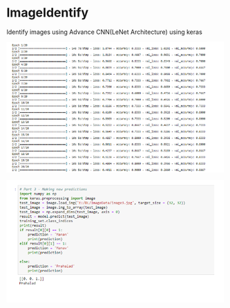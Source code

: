 # ImageIdentify
Identify images using Advance CNN(LeNet Architecture) using keras

![alt text](https://github.com/prahaladsharma/ImageIdentify/blob/master/process.png?raw=true)

![alt text](https://github.com/prahaladsharma/ImageIdentify/blob/master/output.png?raw=true)

